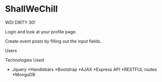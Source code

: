 # ShallWeChill
WDI DIRTY 30!

Login and look at your profile page.

Create event posts by filling out the input fields.

Users

Technologies Used

* Jquery
*Handlebars
*Bootstrap
*AJAX
*Express API
*RESTFUL routes
*MongoDB
